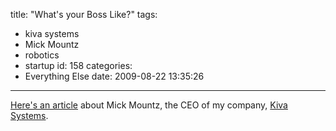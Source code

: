 title: "What's your Boss Like?"
tags:
  - kiva systems
  - Mick Mountz
  - robotics
  - startup
id: 158
categories:
  - Everything Else
date: 2009-08-22 13:35:26
---

[Here's an article](http://www.inc.com/magazine/20090901/the-way-i-work-mick-mountz-of-kiva-systems.html) about Mick Mountz, the CEO of my company, [Kiva Systems](http://www.kivasystems.com).
